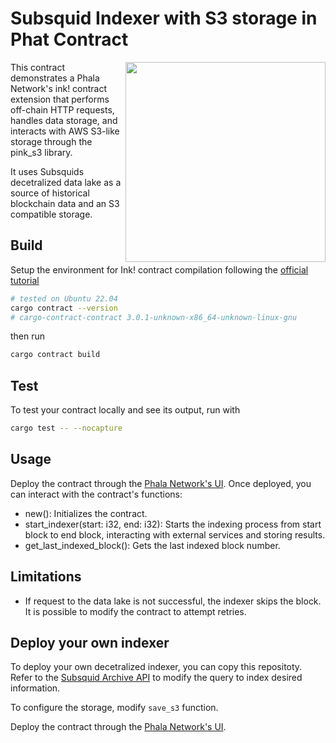# Subsquid Indexer with S3 storage in Phat Contract

<img align="right" width="320" src="res/Phat%20Contract_Standard%20Logo_wht_02.svg">

This contract demonstrates a Phala Network's ink! contract extension that performs off-chain HTTP requests, handles data storage, and interacts with AWS S3-like storage through the pink_s3 library.

It uses Subsquids decetralized data lake as a source of historical blockchain data and an S3 compatible storage.

## Build

Setup the environment for Ink! contract compilation following the [official tutorial](https://github.com/paritytech/cargo-contract#installation)

```bash
# tested on Ubuntu 22.04
cargo contract --version
# cargo-contract-contract 3.0.1-unknown-x86_64-unknown-linux-gnu
```

then run

```bash
cargo contract build
```

## Test

To test your contract locally and see its output, run with

```bash
cargo test -- --nocapture
```

## Usage

Deploy the contract through the [Phala Network's UI](https://docs.phala.network/developers/build-on-phat-contract/deploy-contract). Once deployed, you can interact with the contract's functions:

- new(): Initializes the contract.
- start_indexer(start: i32, end: i32): Starts the indexing process from start block to end block, interacting with external services and storing results.
- get_last_indexed_block(): Gets the last indexed block number.

## Limitations

- If request to the data lake is not successful, the indexer skips the block. It is possible to modify the contract to attempt retries.

## Deploy your own indexer

To deploy your own decetralized indexer, you can copy this repositoty.
Refer to the [Subsquid Archive API](https://docs.subsquid.io/subsquid-network/reference/evm-api/) to modify the query to index desired information.

To configure the storage, modify `save_s3` function.

Deploy the contract through the [Phala Network's UI](https://docs.phala.network/developers/build-on-phat-contract/deploy-contract).
